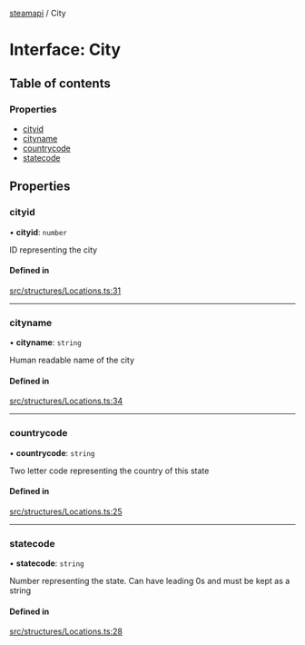 [steamapi](../README.md) / City

# Interface: City

## Table of contents

### Properties

- [cityid](City.md#cityid)
- [cityname](City.md#cityname)
- [countrycode](City.md#countrycode)
- [statecode](City.md#statecode)

## Properties

### cityid

• **cityid**: `number`

ID representing the city

#### Defined in

[src/structures/Locations.ts:31](https://github.com/xDimGG/node-steamapi/blob/f869965/src/structures/Locations.ts#L31)

___

### cityname

• **cityname**: `string`

Human readable name of the city

#### Defined in

[src/structures/Locations.ts:34](https://github.com/xDimGG/node-steamapi/blob/f869965/src/structures/Locations.ts#L34)

___

### countrycode

• **countrycode**: `string`

Two letter code representing the country of this state

#### Defined in

[src/structures/Locations.ts:25](https://github.com/xDimGG/node-steamapi/blob/f869965/src/structures/Locations.ts#L25)

___

### statecode

• **statecode**: `string`

Number representing the state. Can have leading 0s and must be kept as a string

#### Defined in

[src/structures/Locations.ts:28](https://github.com/xDimGG/node-steamapi/blob/f869965/src/structures/Locations.ts#L28)

